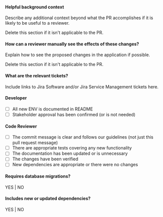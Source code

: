 #### Helpful background context
Describe any additional context beyond what the PR accomplishes if it is likely
to be useful to a reviewer.

Delete this section if it isn't applicable to the PR.

#### How can a reviewer manually see the effects of these changes?
Explain how to see the proposed changes in the application if possible.

Delete this section if it isn't applicable to the PR.

#### What are the relevant tickets?
Include links to Jira Software and/or Jira Service Management tickets here.

#### Developer
- [ ] All new ENV is documented in README
- [ ] Stakeholder approval has been confirmed (or is not needed)

#### Code Reviewer
- [ ] The commit message is clear and follows our guidelines
      (not just this pull request message)
- [ ] There are appropriate tests covering any new functionality
- [ ] The documentation has been updated or is unnecessary
- [ ] The changes have been verified
- [ ] New dependencies are appropriate or there were no changes

#### Requires database migrations?
YES | NO

#### Includes new or updated dependencies?
YES | NO